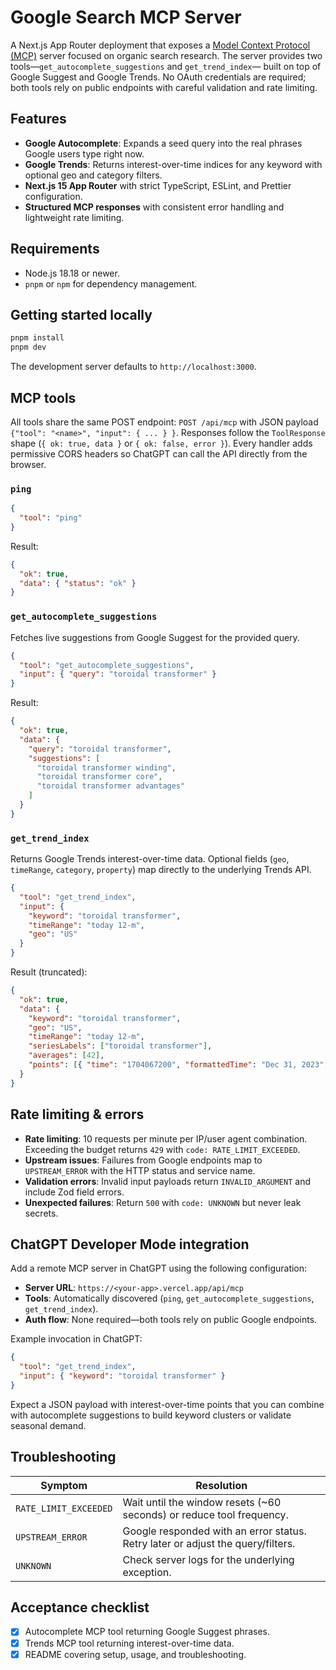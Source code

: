 # Google Search MCP Server

A Next.js App Router deployment that exposes a [Model Context Protocol (MCP)](https://platform.openai.com/docs/mcp/overview)
server focused on organic search research. The server provides two tools—`get_autocomplete_suggestions` and `get_trend_index`—
built on top of Google Suggest and Google Trends. No OAuth credentials are required; both tools rely on public endpoints with
careful validation and rate limiting.

## Features

- **Google Autocomplete**: Expands a seed query into the real phrases Google users type right now.
- **Google Trends**: Returns interest-over-time indices for any keyword with optional geo and category filters.
- **Next.js 15 App Router** with strict TypeScript, ESLint, and Prettier configuration.
- **Structured MCP responses** with consistent error handling and lightweight rate limiting.

## Requirements

- Node.js 18.18 or newer.
- `pnpm` or `npm` for dependency management.

## Getting started locally

```bash
pnpm install
pnpm dev
```

The development server defaults to `http://localhost:3000`.

## MCP tools

All tools share the same POST endpoint: `POST /api/mcp` with JSON payload `{"tool": "<name>", "input": { ... } }`.
Responses follow the `ToolResponse` shape (`{ ok: true, data }` or `{ ok: false, error }`). Every handler adds permissive CORS
headers so ChatGPT can call the API directly from the browser.

### `ping`

```json
{
  "tool": "ping"
}
```

Result:

```json
{
  "ok": true,
  "data": { "status": "ok" }
}
```

### `get_autocomplete_suggestions`

Fetches live suggestions from Google Suggest for the provided query.

```json
{
  "tool": "get_autocomplete_suggestions",
  "input": { "query": "toroidal transformer" }
}
```

Result:

```json
{
  "ok": true,
  "data": {
    "query": "toroidal transformer",
    "suggestions": [
      "toroidal transformer winding",
      "toroidal transformer core",
      "toroidal transformer advantages"
    ]
  }
}
```

### `get_trend_index`

Returns Google Trends interest-over-time data. Optional fields (`geo`, `timeRange`, `category`, `property`) map directly to the
underlying Trends API.

```json
{
  "tool": "get_trend_index",
  "input": {
    "keyword": "toroidal transformer",
    "timeRange": "today 12-m",
    "geo": "US"
  }
}
```

Result (truncated):

```json
{
  "ok": true,
  "data": {
    "keyword": "toroidal transformer",
    "geo": "US",
    "timeRange": "today 12-m",
    "seriesLabels": ["toroidal transformer"],
    "averages": [42],
    "points": [{ "time": "1704067200", "formattedTime": "Dec 31, 2023", "values": [37] }]
  }
}
```

## Rate limiting & errors

- **Rate limiting**: 10 requests per minute per IP/user agent combination. Exceeding the budget returns `429` with
  `code: RATE_LIMIT_EXCEEDED`.
- **Upstream issues**: Failures from Google endpoints map to `UPSTREAM_ERROR` with the HTTP status and service name.
- **Validation errors**: Invalid input payloads return `INVALID_ARGUMENT` and include Zod field errors.
- **Unexpected failures**: Return `500` with `code: UNKNOWN` but never leak secrets.

## ChatGPT Developer Mode integration

Add a remote MCP server in ChatGPT using the following configuration:

- **Server URL**: `https://<your-app>.vercel.app/api/mcp`
- **Tools**: Automatically discovered (`ping`, `get_autocomplete_suggestions`, `get_trend_index`).
- **Auth flow**: None required—both tools rely on public Google endpoints.

Example invocation in ChatGPT:

```json
{
  "tool": "get_trend_index",
  "input": { "keyword": "toroidal transformer" }
}
```

Expect a JSON payload with interest-over-time points that you can combine with autocomplete suggestions to build keyword
clusters or validate seasonal demand.

## Troubleshooting

| Symptom               | Resolution                                                                      |
| --------------------- | ------------------------------------------------------------------------------- |
| `RATE_LIMIT_EXCEEDED` | Wait until the window resets (~60 seconds) or reduce tool frequency.            |
| `UPSTREAM_ERROR`      | Google responded with an error status. Retry later or adjust the query/filters. |
| `UNKNOWN`             | Check server logs for the underlying exception.                                 |

## Acceptance checklist

- [x] Autocomplete MCP tool returning Google Suggest phrases.
- [x] Trends MCP tool returning interest-over-time data.
- [x] README covering setup, usage, and troubleshooting.
